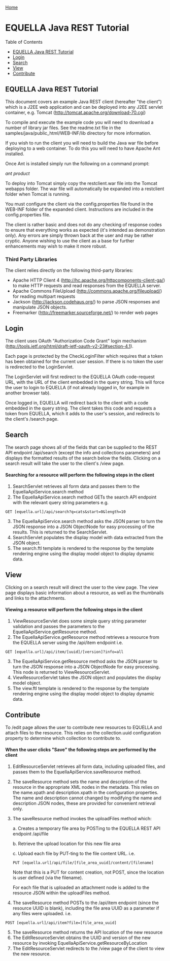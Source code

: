 [Home](https://equella.github.io/)

# EQUELLA Java REST Tutorial

Table of Contents
* [EQUELLA Java REST Tutorial](#equella-java-rest-tutorial)
* [Login](#login)
* [Search](#search)
* [View](#view)
* [Contribute](#contribute)

## EQUELLA Java REST Tutorial
This document covers an example Java REST client (hereafter "the client") which is a J2EE web application and can be deployed into any J2EE servlet container, e.g. Tomcat (<http://tomcat.apache.org/download-70.cgi>)

To compile and execute the example code you will need to download a number of library jar files. See the readme.txt file in the samples/java/public_html/WEB-INF/lib directory for more information.

If you wish to run the client you will need to build the Java war file before deploying to a web container. To do this you will need to have Apache Ant installed. 

Once Ant is installed simply run the following on a command prompt:

*ant product*

To deploy into Tomcat simply copy the restclient.war file into the Tomcat webapps folder.  The war file will automatically be expanded into a restclient folder when Tomcat is running.

You must configure the client via the config.properties file found in the WEB-INF folder of the expanded client.  Instructions are included in the config.properties file.

The client is rather basic and does not do any checking of response codes to ensure that everything works as expected (it's intended as demonstration only).  Any errors are simply thrown back at the user and may be rather cryptic.  Anyone wishing to use the client as a base for further enhancements may wish to make it more robust.

### Third Party Libraries
The client relies directly on the following third-party libraries:
* Apache HTTP Client 4 (<http://hc.apache.org/httpcomponents-client-ga/>) to make HTTP requests and read responses from the EQUELLA server.  
* Apache Commons FileUpload (<http://commons.apache.org/fileupload/>) for reading multipart requests
* Jackson (<http://jackson.codehaus.org/>) to parse JSON responses and manipulate JSON objects.
* Freemarker (<http://freemarker.sourceforge.net/>) to render web pages

## Login
The client uses OAuth "Authorization Code Grant" login mechanism (<http://tools.ietf.org/html/draft-ietf-oauth-v2-23#section-4.1>). 

Each page is protected by the CheckLoginFilter which requires that a token has been obtained for the current user session. If there is no token the user is redirected to the LoginServlet.

The LoginServlet will first redirect to the EQUELLA OAuth code-request URL, with the URL of the client embedded in the query string. This will force the user to login to EQUELLA (if not already logged in, for example in another browser tab).

Once logged in, EQUELLA will redirect back to the client with a code embedded in the query string. The client takes this code and requests a token from EQUELLA, which it adds to the user's session, and redirects to the client's /search page.

## Search
The search page shows all of the fields that can be supplied to the REST API endpoint /api/search (except the info and collections parameters) and displays the formatted results of the search below the fields.  Clicking on a search result will take the user to the client's /view page.

#### Searching for a resource will perform the following steps in the client
1.  SearchServlet retrieves all form data and passes them to the EquellaApiService.search method
2.  The EquellaApiService.search method GETs the search API endpoint with the relevant query string parameters e.g. 
 ```
 GET [equella.url]/api/search?q=cats&start=0&length=10
```
3.  The EquellaApiService.search method asks the JSON parser to turn the JSON response into a JSON ObjectNode for easy processing of the results.  This is returned to the SearchServlet.
4.  SearchServlet populates the display model with data extracted from the JSON object.
5.  The search.ftl template is rendered to the response by the template rendering engine using the display model object to display dynamic data.

## View
Clicking on a search result will direct the user to the view page. The view page displays basic information about a resource, as well as the thumbnails and links to the attachments.  

#### Viewing a resource will perform the following steps in the client

1.  ViewResourceServlet does some simple query string parameter validation and passes the parameters to the EquellaApiService.getResource method.
2.  The EquellaApiService.getResource method retrieves a resource from the EQUELLA server using the /api/item endpoint i.e. 
```
GET [equella.url]/api/item/[uuid]/[version]?info=all 
```
3.  The EquellaApiService.getResource method asks the JSON parser to turn the JSON response into a JSON ObjectNode for easy processing.  This node is returned to ViewResourceServlet.
4.  ViewResourceServlet takes the JSON object and populates the display model object.
5.  The view.ftl template is rendered to the response by the template rendering engine using the display model object to display dynamic data.

## Contribute

To /edit page allows the user to contribute new resources to EQUELLA and attach files to the resource.  This relies on the collection.uuid configuration property to determine which collection to contribute to.
#### When the user clicks "Save" the following steps are performed by the client

1.  EditResourceServlet retrieves all form data, including uploaded files, and passes them to the EquellaApiService.saveResource method.
2.  The saveResource method sets the name and description of the resource in the appropriate XML nodes in the metadata.  This relies on the name.xpath and description.xpath in the configuration properties.  The name and description cannot changed by modifying the name and description JSON nodes, these are provided for convenient retrieval only.
3.  The saveResource method invokes the uploadFiles method which:

    a.  Creates a temporary file area by POSTing to the EQUELLA REST API endpoint /api/file
    
    b.  Retrieve the upload location for this new file area
    
    c.  Upload each file by PUT-ting to the file content URL.  i.e.
    ```
    PUT [equella.url]/api/file/[file_area_uuid]/content/[filename]  
    ```
    Note that this is a PUT for content creation, not POST, since the location is user defined (via the filename).
    
    For each file that is uploaded an attachment node is added to the resource JSON within the uploadFiles method.
4.  The saveResource method POSTs to the /api/item endpoint (since the resource UUID is blank), including the file area UUID as a parameter if any files were uploaded.  i.e. 
```
POST [equella.url]/api/item?file=[file_area_uuid]
```
5.  The saveResource method returns the API location of the new resource
6.  The EditResourceServlet obtains the UUID and version of the new resource by invoking EquellaApiService.getResourceByLocation
7.  The EditResourceServlet redirects to the /view page of the client to view the new resource.